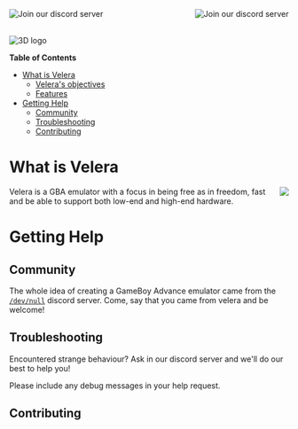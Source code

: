 <a href="https://www.gnu.org/licenses/gpl-3.0.en.html">
  <img src="https://img.shields.io/badge/Licensed%20with-GPLv3-orange" alt="Join our discord server" align="left">
</a>

<a href="https://discord.gg/VX6bwvM">
  <img src="https://img.shields.io/badge/Discord-blue.svg?logo=discord&label=join" alt="Join our discord server" align="right">
</a>
<br><br>

![3D logo](https://imgur.com/eOlmg10.gif)

**Table of Contents**

- [What is Velera](#what-is-velera)
    - [Velera's objectives](#objectives)
    - [Features](#features)
- [Getting Help](#getting-help)
    - [Community](#community)
    - [Troubleshooting](#troubleshooting)
    - [Contributing](#contributing)
    
# What is Velera
<img src="https://imgur.com/EI95HIg.png" align="right" />

Velera is a GBA emulator with a focus in being free as in freedom, fast and be
able to support both low-end and high-end hardware.

# Getting Help

## Community

The whole idea of creating a GameBoy Advance emulator came from the [`/dev/null`](https://discord.gg/VX6bwvM)
discord server. Come, say that you came from velera and be welcome!

## Troubleshooting

Encountered strange behaviour? Ask in our discord server and we'll do our best
to help you!

Please include any debug messages in your help request.

## Contributing


